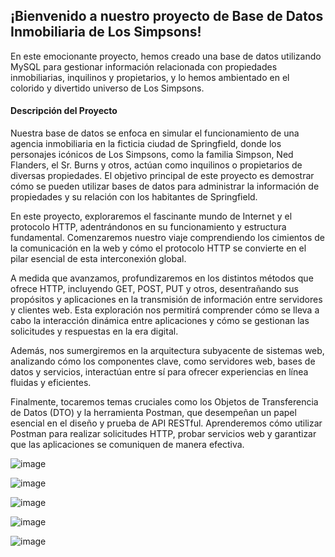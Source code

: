 ## ¡Bienvenido a nuestro proyecto de Base de Datos Inmobiliaria de Los Simpsons! 

En este emocionante proyecto, hemos creado una base de datos utilizando MySQL para gestionar información relacionada con propiedades inmobiliarias, 
inquilinos y propietarios, y lo hemos ambientado en el colorido y divertido universo de Los Simpsons.

#### Descripción del Proyecto
Nuestra base de datos se enfoca en simular el funcionamiento de una agencia inmobiliaria en la ficticia ciudad de Springfield, donde los personajes icónicos de Los Simpsons, 
como la familia Simpson, Ned Flanders, el Sr. Burns y otros, actúan como inquilinos o propietarios de diversas propiedades. 
El objetivo principal de este proyecto es demostrar cómo se pueden utilizar bases de datos para administrar la información de propiedades y su relación con los habitantes de Springfield.

En este proyecto, exploraremos el fascinante mundo de Internet y el protocolo HTTP, adentrándonos en su funcionamiento y estructura fundamental. 
Comenzaremos nuestro viaje comprendiendo los cimientos de la comunicación en la web y cómo el protocolo HTTP se convierte en el pilar esencial de esta interconexión global.

A medida que avanzamos, profundizaremos en los distintos métodos que ofrece HTTP, incluyendo GET, POST, PUT y otros, desentrañando sus propósitos y aplicaciones en la transmisión de información entre servidores y clientes web. 
Esta exploración nos permitirá comprender cómo se lleva a cabo la interacción dinámica entre aplicaciones y cómo se gestionan las solicitudes y respuestas en la era digital.

Además, nos sumergiremos en la arquitectura subyacente de sistemas web, analizando cómo los componentes clave, como servidores web, bases de datos y servicios, interactúan entre sí para ofrecer experiencias en línea fluidas y eficientes.

Finalmente, tocaremos temas cruciales como los Objetos de Transferencia de Datos (DTO) y la herramienta Postman, que desempeñan un papel esencial en el diseño y prueba de API RESTful. 
Aprenderemos cómo utilizar Postman para realizar solicitudes HTTP, probar servicios web y garantizar que las aplicaciones se comuniquen de manera efectiva.

![image](https://github.com/brahianpdev/inmobiliaria_youtube_1/assets/66213550/3dc46bbc-f14a-48e6-8b6e-7b6af98fa8b8)

![image](https://github.com/brahianpdev/inmobiliaria_youtube_1/assets/66213550/2616b1eb-371c-42ce-8d5a-74bc34413340)

![image](https://github.com/brahianpdev/inmobiliaria_youtube_1/assets/66213550/55db737e-9370-4cff-8f23-e880f0b085ce)

![image](https://github.com/brahianpdev/inmobiliaria_youtube_1/assets/66213550/4993002c-16d5-43d0-b0ff-2f6b0c8ae7c8)

![image](https://github.com/brahianpdev/inmobiliaria_youtube_1/assets/66213550/66e76910-acdd-47ef-b740-6a0eddbc29a8)

